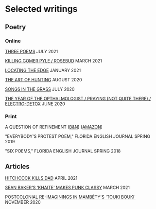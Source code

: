# Selected writings

## Poetry

### Online

[THREE POEMS](https://tragickal.com/three-poems) JULY 2021

[KILLING GOMER PYLE / ROSEBUD](https://apocalypse-confidential.com/2021/03/09/killing-gomer-pyle-rosebud/) MARCH 2021

[LOCATING THE EDGE](https://azurebell.com/2021/01/15/locating-the-edge/) JANUARY 2021

[THE ART OF HUNTING](https://azurebell.com/2020/08/25/the-art-of-hunting/) AUGUST 2020

[SONGS IN THE GRASS](https://azurebell.com/2020/07/04/songs-in-the-grass/) JULY 2020

[THE YEAR OF THE OPTHALMOLOGIST / PRAYING (NOT QUITE THERE) / ELECTRO-DETOX](https://encyclopedia.zone/Poetry%20Update%20Page/hayden.html) JUNE 2020

### Print

A QUESTION OF REFINEMENT ([B&N](https://www.barnesandnoble.com/w/a-question-of-refinement-hayden-church/1138585223)) ([AMAZON](https://www.amazon.com/Question-Refinement-Hayden-Church/dp/1034202464))

"EVERYBODY'S PROTEST POEM," FLORIDA ENGLISH JOURNAL SPRING 2019

"SIX POEMS," FLORIDA ENGLISH JOURNAL SPRING 2018

## Articles

[HITCHCOCK KILLS DAD](https://apocalypse-confidential.com/2021/04/11/hitchcock-kills-dad/) APRIL 2021

[SEAN BAKER'S 'KHAITE' MAKES PUNK CLASSY](https://www.popmatters.com/sean-baker-khaite-short-film) MARCH 2021

[POSTCOLONIAL RE-IMAGININGS IN MAMBÈTY'S 'TOUKI BOUKI'](https://www.popmatters.com/djibril-diop-mambty-touki-boukihayden-church-2648621797.html) NOVEMBER 2020
